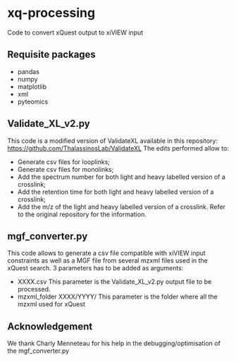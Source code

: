 # xq-processing
Code to convert xQuest output to xiVIEW input


## Requisite packages
- pandas
- numpy
- matplotlib
- xml
- pyteomics


## Validate_XL_v2.py
This code is a modified version of ValidateXL available in this repository: https://github.com/ThalassinosLab/ValidateXL
The edits performed allow to:
  - Generate csv files for looplinks;
  - Generate csv files for monolinks;
  - Add the spectrum number for both light and heavy labelled version of a crosslink;
  - Add the retention time for both light and heavy labelled version of a crosslink;
  - Add the m/z of the light and heavy labelled version of a crosslink.
Refer to the original repository for the information.


## mgf_converter.py
This code allows to generate a csv file compatible with xiVIEW input constraints as well as a MGF file from several mzxml files used in the xQuest search.
3 parameters has to be added as arguments:
  - XXXX.csv
  This parameter is the Validate_XL_v2.py output file to be processed.
  - mzxml_folder XXXX/YYYY/
  This parameter is the folder where all the mzxml used for xQuest 
  
  
## Acknowledgement
We thank Charly Menneteau for his help in the debugging/optimisation of the mgf_converter.py
